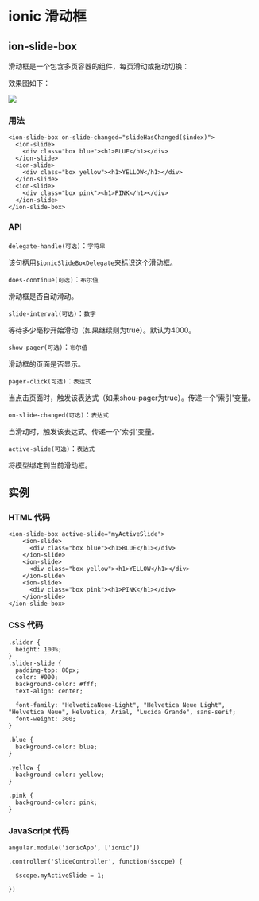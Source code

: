 # ionic 滑动框

## ion-slide-box

滑动框是一个包含多页容器的组件，每页滑动或拖动切换：

效果图如下：

![](http://www.runoob.com/wp-content/uploads/2015/08/slideBox.gif)

### 用法

```
<ion-slide-box on-slide-changed="slideHasChanged($index)">
  <ion-slide>
    <div class="box blue"><h1>BLUE</h1></div>
  </ion-slide>
  <ion-slide>
    <div class="box yellow"><h1>YELLOW</h1></div>
  </ion-slide>
  <ion-slide>
    <div class="box pink"><h1>PINK</h1></div>
  </ion-slide>
</ion-slide-box>

```

### API

`delegate-handle(可选)`：`字符串`

该句柄用`$ionicSlideBoxDelegate`来标识这个滑动框。


`does-continue(可选)`：`布尔值`

滑动框是否自动滑动。


`slide-interval(可选)`：`数字`

等待多少毫秒开始滑动（如果继续则为true）。默认为4000。


`show-pager(可选)`：`布尔值`

滑动框的页面是否显示。


`pager-click(可选)`：`表达式`

当点击页面时，触发该表达式（如果shou-pager为true）。传递一个'索引'变量。


`on-slide-changed(可选)`：`表达式`

当滑动时，触发该表达式。传递一个'索引'变量。


`active-slide(可选)`：`表达式`

将模型绑定到当前滑动框。



## 实例

### HTML 代码

```
<ion-slide-box active-slide="myActiveSlide">
	<ion-slide>
	  <div class="box blue"><h1>BLUE</h1></div>
	</ion-slide>
	<ion-slide>
	  <div class="box yellow"><h1>YELLOW</h1></div>
	</ion-slide>
	<ion-slide>
	  <div class="box pink"><h1>PINK</h1></div>
	</ion-slide>
</ion-slide-box>

```

### CSS 代码

```
.slider {
  height: 100%;
}
.slider-slide {
  padding-top: 80px;
  color: #000;
  background-color: #fff;
  text-align: center;

  font-family: "HelveticaNeue-Light", "Helvetica Neue Light", "Helvetica Neue", Helvetica, Arial, "Lucida Grande", sans-serif;
  font-weight: 300;
}

.blue {
  background-color: blue;
}

.yellow {
  background-color: yellow;
}

.pink {
  background-color: pink;
}

```

### JavaScript 代码

```
angular.module('ionicApp', ['ionic'])

.controller('SlideController', function($scope) {

  $scope.myActiveSlide = 1;

})

```

